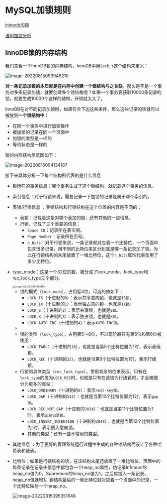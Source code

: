 # MySQL加锁规则

[ininodb加锁](https://mp.weixin.qq.com/s?__biz=MzIxNTQ3NDMzMw==&mid=2247486432&idx=1&sn=720f7a8c8fe06dea56f016d2eb1600ae&chksm=97968212a0e10b048f2f98663a13c2aac1fb004a918f8f20344d0b14c5e353ee14d5e3d80b4a&scene=20&xtrack=1#rd)

[语句加锁分析](https://mp.weixin.qq.com/s?__biz=MzIxNTQ3NDMzMw==&mid=100000550&idx=1&sn=8a24323f2b8b10c479ec315efbcc7d53&chksm=17968ad420e103c247d196d1a57376864dfd30c810463ed5dbc5dfcf7785de611a4ea36d9ef7&scene=20&xtrack=1#rd)

## InnoDB锁的内存结构

我们来看一下InnoDB锁的内存结构，InnoDB中用`lock_t`这个结构来定义：

![image-20220815093948210](https://typora-imagehost-1308499275.cos.ap-shanghai.myqcloud.com/2022-8/202208150939280.png)

**对一条记录加锁的本质就是在内存中创建一个锁结构与之关联**，那么是不是一个事务对多条记录加锁，就要创建多个锁结构呢？如果一个事务要获取10000条记录的锁，就要生成10000个这样的结构，开销就太大了。

InnoDB在对不同记录加锁时，如果符合下边这些条件，那么这些记录的锁就可以被放到**一个锁结构中：**

- 在同一个事务中进行加锁操作
- 被加锁的记录在同一个页面中
- 加锁的类型是一样的
- 等待状态是一样的

锁的内存结构示意图如下：

![image-20220815094134187](https://typora-imagehost-1308499275.cos.ap-shanghai.myqcloud.com/2022-8/202208150941252.png)

接下来具体分析一下每个结构所代表的是什么信息

- 锁所在的事务信息：哪个事务生成了这个锁结构，就记载这个事务的信息。

- 索引信息：对于行锁来说，需要记录一下加锁的记录是属于哪个索引的。

- 表锁/行锁信息 ：表锁结构和行锁结构在这个位置的内容是不同的：

  - 表锁：记载着这是对哪个表加的锁，还有其他的一些信息。
  - 行锁，记载了三个重要的信息：
    - `Space ID`：记录所在表空间。
    - `Page Number`：记录所在页号。
    - `n_bits`：对于行锁来说，一条记录就对应着一个比特位，一个页面中包含很多记录，用不同的比特位来区分到底是哪一条记录加了锁。为此在行锁结构的末尾放置了一堆比特位，这个`n_bits`属性代表使用了多少比特位。

- type_mode：这是一个32位的数，被分成了lock_mode、lock_type和rec_lock_type三个部分。

  <img src="https://typora-imagehost-1308499275.cos.ap-shanghai.myqcloud.com/2022-8/202208150948106.png" alt="image-20220815094858990" style="zoom: 50%;" />

  - 锁的模式（`lock_mode`），占用低4位，可选的值如下：
    - `LOCK_IS`（十进制的`0`）：表示共享意向锁，也就是`IS锁`。
    - `LOCK_IX`（十进制的`1`）：表示独占意向锁，也就是`IX锁`。
    - `LOCK_S`（十进制的`2`）：表示共享锁，也就是`S锁`。
    - `LOCK_X`（十进制的`3`）：表示独占锁，也就是`X锁`。
    - `LOCK_AUTO_INC`（十进制的`4`）：表示`AUTO-INC锁`。
  - 
  - 锁的类型（`lock_type`），占用第5～8位，不过现阶段只有第5位和第6位被使用：
    - `LOCK_TABLE`（十进制的`16`），也就是当第5个比特位置为1时，表示表级锁。
    - `LOCK_REC`（十进制的`32`），也就是当第6个比特位置为1时，表示行级锁。
  - 行锁的具体类型（`rec_lock_type`），使用其余的位来表示。只有在`lock_type`的值为`LOCK_REC`时，也就是只有在该锁为行级锁时，才会被细分为更多的类型：
    - `LOCK_ORDINARY`（十进制的`0`）：表示`next-key锁`。
    - `LOCK_GAP`（十进制的`512`）：也就是当第10个比特位置为1时，表示`gap锁`。
    - `LOCK_REC_NOT_GAP`（十进制的`1024`）：也就是当第11个比特位置为1时，表示`正经记录锁`。
    - `LOCK_INSERT_INTENTION`（十进制的`2048`）：也就是当第12个比特位置为1时，表示插入意向锁。
    - 其他的类型：还有一些不常用的类型。

- 其他信息 ：为了更好的管理系统运行过程中生成的各种锁结构而设计了各种哈希表和链表。

- 比特位：如果是行锁结构的话，在该结构末尾还放置了一堆比特位。页面中的每条记录在记录头信息中都包含一个heap_no属性，伪记录Infimum的heap_no值为0，Supremum的heap_no值为1，之后每插入一条记录，heap_no值就增1。锁结构最后的一堆比特位就对应着一个页面中的记录，一个比特位映射一个heap_no。

  ![image-20220815095351648](https://typora-imagehost-1308499275.cos.ap-shanghai.myqcloud.com/2022-8/202208150953703.png)